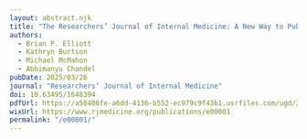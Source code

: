 ```yaml
---
layout: abstract.njk
title: "The Researchers’ Journal of Internal Medicine: A New Way to Publish Research"
authors:
  - Brian P. Elliott
  - Kathryn Burtson
  - Michael McMahon
  - Abhimanyu Chandel
pubDate: 2025/03/26
journal: "Researchers’ Journal of Internal Medicine"
doi: 10.63495/1648394
pdfUrl: https://a58408fe-a6dd-4136-b552-ec979c9f43b1.usrfiles.com/ugd/205b66_a0fb0d0b30474441a22a2868b849d082.pdf
wixUrl: https://www.rjmedicine.org/publications/e00001
permalink: "/e00001/"
---
```



